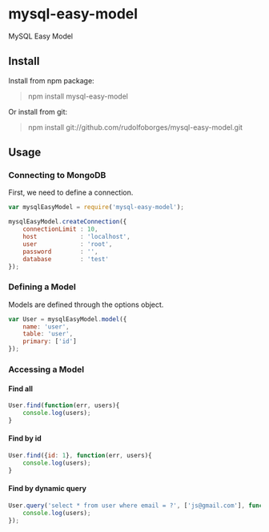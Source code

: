 # mysql-easy-model
MySQL Easy Model

## Install
Install from npm package:
> npm install mysql-easy-model

Or install from git:
> npm install git://github.com/rudolfoborges/mysql-easy-model.git

## Usage

### Connecting to MongoDB

First, we need to define a connection.
```js
var mysqlEasyModel = require('mysql-easy-model');

mysqlEasyModel.createConnection({
	connectionLimit : 10,
    host            : 'localhost',
    user            : 'root',
    password		: '',
    database        : 'test'
});
```

### Defining a Model

Models are defined through the options object.
```js
var User = mysqlEasyModel.model({
	name: 'user',
	table: 'user',
	primary: ['id']
});
```

### Accessing a Model
#### Find all
```js
User.find(function(err, users){
	console.log(users);
}
```

#### Find by id
```js
User.find({id: 1}, function(err, users){
	console.log(users);
}
```

#### Find by dynamic query
```js
User.query('select * from user where email = ?', ['js@gmail.com'], function(err, users){
	console.log(users);
});
```



